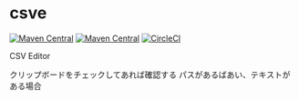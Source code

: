 csve
=================


[![Maven Central](https://img.shields.io/maven-central/v/com.uchicom/csve.svg)](http://search.maven.org/#search|ga|1|com.uchicom.csve)
[![Maven Central](https://img.shields.io/github/license/uchicom/csve.svg)](http://www.apache.org/licenses/LICENSE-2.0.txt)
[![CircleCI](https://circleci.com/gh/uchicom/csve.svg?style=shield)](https://circleci.com/gh/uchicom/csve)

CSV Editor

クリップボードをチェックしてあれば確認する
パスがあるばあい、テキストがある場合